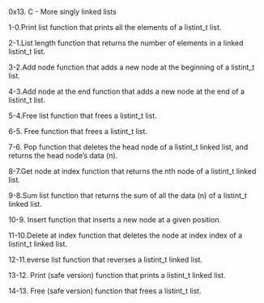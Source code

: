 0x13. C - More singly linked lists

1-0.Print list
 function that prints all the elements of a listint_t list.

2-1.List length
function that returns the number of elements in a linked listint_t list.

3-2.Add node
function that adds a new node at the beginning of a listint_t list.

4-3.Add node at the end
function that adds a new node at the end of a listint_t list.

5-4.Free list
function that frees a listint_t list.

6-5. Free
function that frees a listint_t list.

7-6. Pop
function that deletes the head node of a listint_t linked list, and returns the head node’s data (n).

8-7.Get node at index
function that returns the nth node of a listint_t linked list.

9-8.Sum list
function that returns the sum of all the data (n) of a listint_t linked list.

10-9. Insert
function that inserts a new node at a given position.

11-10.Delete at index
function that deletes the node at index index of a listint_t linked list.

12-11.everse list
function that reverses a listint_t linked list.

13-12. Print (safe version)
function that prints a listint_t linked list.

14-13. Free (safe version)
function that frees a listint_t list.

